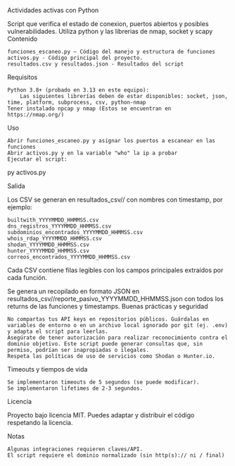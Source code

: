 Actividades activas con Python

Script que verifica el estado de conexion, puertos abiertos y posibles vulnerabilidades. Utiliza python y las librerias de nmap, socket y scapy
Contenido

    funciones_escaneo.py — Código del manejo y estructura de funciones
    activos.py - Código principal del proyecto.
    resultados.csv y resultados.json - Resultados del script

Requisitos

    Python 3.8+ (probado en 3.13 en este equipo):
        Las siguientes librerías deben de estar disponibles: socket, json, time, platform, subprocess, csv, python-nmap
    Tener instalado npcap y nmap (Estos se encuentran en https://nmap.org/)

Uso

    Abrir funciones_escaneo.py y asignar los puertos a escanear en las funciones
    Abrir activos.py y en la variable "who" la ip a probar
    Ejecutar el script:

py activos.py

Salida

Los CSV se generan en resultados_csv/<dominio>/ con nombres con timestamp, por ejemplo:

    builtwith_YYYYMMDD_HHMMSS.csv
    dns_registros_YYYYMMDD_HHMMSS.csv
    subdominios_encontrados_YYYYMMDD_HHMMSS.csv
    whois_rdap_YYYYMMDD_HHMMSS.csv
    shodan_YYYYMMDD_HHMMSS.csv
    hunter_YYYYMMDD_HHMMSS.csv
    correos_encontrados_YYYYMMDD_HHMMSS.csv

Cada CSV contiene filas legibles con los campos principales extraídos por cada función.

Se genera un recopilado en formato JSON en resultados_csv/<dominio>/reporte_pasivo_YYYYMMDD_HHMMSS.json con todos los returns de las funciones y timestamps.
Buenas prácticas y seguridad

    No compartas tus API keys en repositorios públicos. Guárdalas en variables de entorno o en un archivo local ignorado por git (ej. .env) y adapta el script para leerlas.
    Asegúrate de tener autorización para realizar reconocimiento contra el dominio objetivo. Este script puede generar consultas que, sin permiso, podrían ser inapropiadas o ilegales.
    Respeta las políticas de uso de servicios como Shodan o Hunter.io.

Timeouts y tiempos de vida

    Se implementaron timeouts de 5 segundos (se puede modificar).
    Se implementaron lifetimes de 2-3 segundos.

Licencia

Proyecto bajo licencia MIT. Puedes adaptar y distribuir el código respetando la licencia.

Notas

    Algunas integraciones requieren claves/API.
    El script requiere el dominio normalizado (sin http(s):// ni / final)
 
